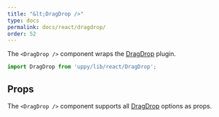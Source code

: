 ```yaml
---
title: "&lt;DragDrop />"
type: docs
permalink: docs/react/dragdrop/
order: 52
---
```


The `<DragDrop />` component wraps the [DragDrop][] plugin.

```js
import DragDrop from 'uppy/lib/react/DragDrop';
```

## Props

The `<DragDrop />` component supports all [DragDrop][] options as props.

[DragDrop]: /docs/dragdrop/
